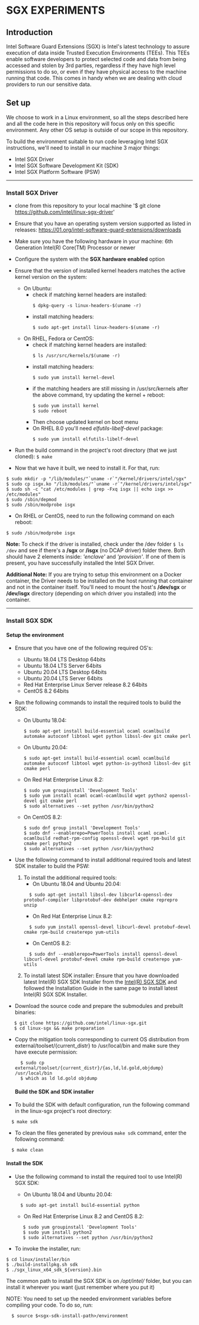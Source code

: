 # SGX EXPERIMENTS

## Introduction
Intel Software Guard Extensions (SGX) is Intel's latest technology to assure execution of data inside Trusted Execution Environments (TEEs). This TEEs enable software developers to protect selected code and data from being accessed and stolen by 3rd parties, regardless if they have high level permissions to do so, or even if they have physical access to the machine running that code. This comes in handy when we are dealing with cloud providers to run our sensitive data.

## Set up
We choose to work in a Linux environment, so all the steps described here and all the code here in this repository will focus only on this specific environment. Any other OS setup is outside of our scope in this repository.

To build the environment suitable to run code leveraging Intel SGX instructions, we'll need to install in our machine 3 major things:

- Intel SGX Driver
- Intel SGX Software Development Kit (SDK)
- Intel SGX Platform Software (PSW)

---

### Install SGX Driver
- clone from this repository to your local machine '$ git clone https://github.com/intel/linux-sgx-driver'

- Ensure that you have an operating system version supported as listed in releases: https://01.org/intel-software-guard-extensions/downloads

- Make sure you have the following hardware in your machine: 6th Generation Intel(R) Core(TM) Processor or newer

- Configure the system with the **SGX hardware enabled** option

- Ensure that the version of installed kernel headers matches the active kernel version on the system:
    * On Ubuntu: 
        * check if matching kernel headers are installed: 
            ```
            $ dpkg-query -s linux-headers-$(uname -r)
            ```
        * install matching headers: 
            ```
            $ sudo apt-get install linux-headers-$(uname -r)
            ```
    * On RHEL, Fedora or CentOS:
        * check if matching kernel headers are installed: 
            ``` 
            $ ls /usr/src/kernels/$(uname -r)
            ```
        * install matching headers: 
            ```
            $ sudo yum install kernel-devel
            ```
        * if the matching headers are still missing in /usr/src/kernels after the above command, try updating the kernel + reboot: 
            ```
            $ sudo yum install kernel
            $ sudo reboot
            ```
        * Then choose updated kernel on boot menu 
        * On RHEL 8.0 you'll need *elfutils-libelf-devel* package: 
            ```
            $ sudo yum install elfutils-libelf-devel
            ```

- Run the build command in the project's root directory (that we just cloned): 
      ```
      $ make
      ```

- Now that we have it built, we need to install it. For that, run:
```
$ sudo mkdir -p "/lib/modules/"`uname -r`"/kernel/drivers/intel/sgx"   
$ sudo cp isgx.ko "/lib/modules/"`uname -r`"/kernel/drivers/intel/sgx"  
$ sudo sh -c "cat /etc/modules | grep -Fxq isgx || echo isgx >> /etc/modules"
$ sudo /sbin/depmod
$ sudo /sbin/modprobe isgx
```

- On RHEL or CentOS, need to run the following command on each reboot: 
```
$ sudo /sbin/modprobe isgx
```

**Note:** To check if the driver is installed, check under the /dev folder ```$ ls /dev``` and see if there's a **/sgx** or **/isgx** (no DCAP driver) folder there. Both should have 2 elements inside: *'enclave'* and *'provision'*. If one of them is present, you have successfully installed the Intel SGX Driver.

**Additional Note:** If you are trying to setup this environment on a Docker container, the Driver needs to be installed on the host running that container and not in the container itself. You'll need to mount the host's **/dev/sgx** or **/dev/isgx** directory (depending on which driver you installed) into the container.

---

### Install SGX SDK

#### Setup the environment

- Ensure that you have one of the following required OS's:
   * Ubuntu 18.04 LTS Desktop 64bits
   * Ubuntu 18.04 LTS Server 64bits
   * Ubuntu 20.04 LTS Desktop 64bits
   * Ubuntu 20.04 LTS Server 64bits
   * Red Hat Enterprise Linux Server release 8.2 64bits
   * CentOS 8.2 64bits
- Run the following commands to install the required tools to build the SDK:
   * On Ubuntu 18.04: 
      ```
      $ sudo apt-get install build-essential ocaml ocamlbuild automake autoconf libtool wget python libssl-dev git cmake perl
      ```
  * On Ubuntu 20.04:
      ```
      $ sudo apt-get install build-essential ocaml ocamlbuild automake autoconf libtool wget python-is-python3 libssl-dev git cmake perl
      ```
  * On Red Hat Enterprise Linux 8.2:
      ```
      $ sudo yum groupinstall 'Development Tools'
      $ sudo yum install ocaml ocaml-ocamlbuild wget python2 openssl-devel git cmake perl
      $ sudo alternatives --set python /usr/bin/python2
      ```
  * On CentOS 8.2:
      ```
      $ sudo dnf group install 'Development Tools'
      $ sudo dnf --enablerepo=PowerTools install ocaml ocaml-ocamlbuild redhat-rpm-config openssl-devel wget rpm-build git cmake perl python2
      $ sudo alternatives --set python /usr/bin/python2
      ```
      
- Use the following command to install additional required tools and latest SDK installer to build the PSW:  
  1)  To install the additional required tools:
      * On Ubuntu 18.04 and Ubuntu 20.04:
      ```
        $ sudo apt-get install libssl-dev libcurl4-openssl-dev protobuf-compiler libprotobuf-dev debhelper cmake reprepro unzip
      ```
      * On Red Hat Enterprise Linux 8.2:
      ```
        $ sudo yum install openssl-devel libcurl-devel protobuf-devel cmake rpm-build createrepo yum-utils
      ```
      * On CentOS 8.2:
      ```
        $ sudo dnf --enablerepo=PowerTools install openssl-devel libcurl-devel protobuf-devel cmake rpm-build createrepo yum-utils
      ```
  2) To install latest SDK installer: Ensure that you have downloaded latest Intel(R) SGX SDK Installer from the [Intel(R) SGX SDK](https://software.intel.com/en-us/sgx-sdk/download) and followed the Installation Guide in the same page to install latest Intel(R) SGX SDK Installer.

- Download the source code and prepare the submodules and prebuilt binaries:
```
   $ git clone https://github.com/intel/linux-sgx.git
   $ cd linux-sgx && make preparation
```

- Copy the mitigation tools corresponding to current OS distribution from external/toolset/{current_distr} to /usr/local/bin and make sure they have execute permission:
  ```
    $ sudo cp external/toolset/{current_distr}/{as,ld,ld.gold,objdump} /usr/local/bin
    $ which as ld ld.gold objdump
  ```
  
  #### Build the SDK and SDK installer
- To build the SDK with default configuration, run the following command in the linux-sgx project's root directory:
```
  $ make sdk
```  
- To clean the files generated by previous `make sdk` command, enter the following command:  
```
  $ make clean
```

  #### Install the SDK
  
- Use the following command to install the required tool to use Intel(R) SGX SDK:
  * On Ubuntu 18.04 and Ubuntu 20.04:
  ```  
    $ sudo apt-get install build-essential python
  ```
  * On Red Hat Enterprise Linux 8.2 and CentOS 8.2:
  ```
     $ sudo yum groupinstall 'Development Tools'
     $ sudo yum install python2
     $ sudo alternatives --set python /usr/bin/python2 
  ```
  
- To invoke the installer, run:
```
$ cd linux/installer/bin
$ ./build-installpkg.sh sdk
$ ./sgx_linux_x64_sdk_${version}.bin
```
The common path to install the SGX SDK is on */opt/intel/* folder, but you can install it wherever you want (just remember where you put it)

NOTE: You need to set up the needed environment variables before compiling your code. To do so, run:
```
  $ source $<sgx-sdk-install-path>/environment
```

